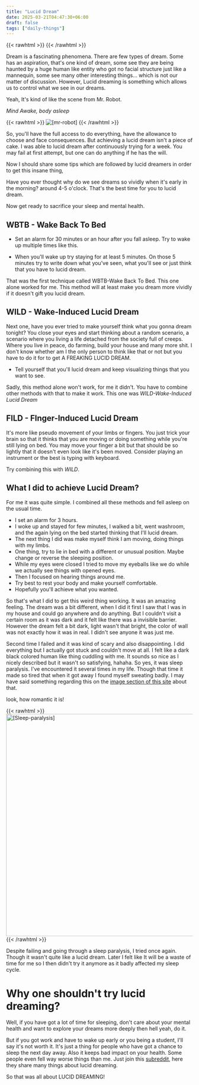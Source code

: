 ```yaml
---
title: "Lucid Dream"
date: 2025-03-21T04:47:30+06:00
draft: false
tags: ["daily-things"]
---
```


{{< rawhtml >}}
    <style>
    .post-content img, .post-content a img{
        align-self: center;
        max-width: 100%; 
        width: 1000px; 
        height: auto; 
        padding: 0.5rem 1rem 0.5rem 1rem;
    }
    </style>
{{< /rawhtml >}}

Dream is a fascinating phenomena. There are few types of dream. Some has an aspiration, that's one kind of dream, some see they are being haunted by a huge human like entity who got no facial structure just like a mannequin, some see many other interesting things... which is not our matter of discussion. However, Lucid dreaming is something which allows us to control what we see in our dreams.

Yeah, It's kind of like the scene from Mr. Robot.

*Mind Awake, body asleep*

{{< rawhtml >}}
    <img src="/images/posts/lucid-dream/mr-robot.webp" alt="[mr-robot]" title="Mr. Robot">
{{< /rawhtml >}}

So, you'll have the full access to do everything, have the allowance to choose and face consequences. But achieving a lucid dream isn't a piece of cake. I was able to lucid dream after continuously trying for a week. You may fail at first attempt, but one can do anything if he has the will.

Now I should share some tips which are followed by lucid dreamers in order to get this insane thing,

Have you ever thought why do we see dreams so vividly when it's early in the morning? around 4-5 o'clock. That's the best time for you to lucid dream.

Now get ready to sacrifice your sleep and mental health.

## WBTB - Wake Back To Bed

- Set an alarm for 30 minutes or an hour after you fall asleep. Try to wake up multiple times like this.

- When you'll wake up try staying for at least 5 minutes. On those 5 minutes try to write down what you've seen, what you'll see or just think that you have to lucid dream.

That was the first technique called WBTB-Wake Back To Bed. This one alone worked for me. This method will at least make you dream more vividly if it doesn't gift you lucid dream.

## WILD - Wake-Induced Lucid Dream
Next one, have you ever tried to make yourself think what you gonna dream tonight? You close your eyes and start thinking about a random scenario, a scenario where you living a life detached from the society full of creeps. Where you live in peace, do farming, build your house and many more shit. I don't know whether am I the only person to think like that or not but you have to do it for to get A FREAKING LUCID DREAM.

- Tell yourself that you'll lucid dream and keep visualizing things that you want to see.

Sadly, this method alone won't work, for me it didn't. You have to combine other methods with that to make it work. This one was *WILD-Wake-Induced Lucid Dream*

## FILD - FInger-Induced Lucid Dream

It's more like pseudo movement of your limbs or fingers. You just trick your brain so that it thinks that you are moving or doing something while you're still lying on bed. You may move your finger a bit but that should be so lightly that it doesn't even look like it's been moved. Consider playing an instrument or the best is typing with keyboard. 

Try combining this with *WILD*.

## What I did to achieve Lucid Dream?

For me it was quite simple. I combined all these methods and fell asleep on the usual time.

- I set an alarm for 3 hours.
- I woke up and stayed for few minutes, I walked a bit, went washroom, and the again lying on the bed started thinking that I'll lucid dream.
- The next thing I did was make myself think I am moving, doing things with my limbs.
- One thing, try to lie in bed with a different or unusual position. Maybe change or reverse the sleeping position.
- While my eyes were closed I tried to move my eyeballs like we do while we actually see things with opened eyes. 
- Then I focused on hearing things around me.
- Try best to rest your body and make yourself comfortable.
- Hopefully you'll achieve what you wanted.

So that's what I did to get this weird thing working. It was an amazing feeling. The dream was a bit different, when I did it first I saw that I was in my house and could go anywhere and do anything. But I couldn't visit a certain room as it was dark and it felt like there was a invisible barrier. However the dream felt a bit dark, light wasn't that bright, the color of wall was not exactly how it was in real. I didn't see anyone it was just me.

Second time I failed and it was kind of scary and also disappointing. I did everything but I actually got stuck and couldn't move at all. I felt like a dark black colored human like thing cuddling with me. It sounds so nice as I nicely described but it wasn't so satisfying, hahaha. So yes, it was sleep paralysis. I've encountered it several times in my life. Though that time it made so tired that when it got away I found myself sweating badly. I may have said something regarding this on the [image section of this site](/images) about that.

look, how romantic it is!

{{< rawhtml >}}
    <img src="/images/posts/lucid-dream/sleep-paralysis.jpg" alt="[Sleep-paralysis]" title="Sleep paralysis" style="width: 600px">
{{< /rawhtml >}}

Despite failing and going through a sleep paralysis, I tried once again. Though it wasn't quite like a lucid dream. Later I felt like It will be a waste of time for me so I then didn't try it anymore as it badly affected my sleep cycle.

# Why one shouldn't try lucid dreaming?

Well, if you have got a lot of time for sleeping, don't care about your mental health and want to explore your dreams more deeply then hell yeah, do it.

But if you got work and have to wake up early or you being a student, I'll say it's not worth it. It's just a thing for people who have got a chance to sleep the next day away. Also it keeps bad impact on your health. Some people even fell way worse things than me. Just join this [subreddit](https://www.reddit.com/r/LucidDreaming), here they share many things about lucid dreaming.

So that was all about LUCID DREAMING!